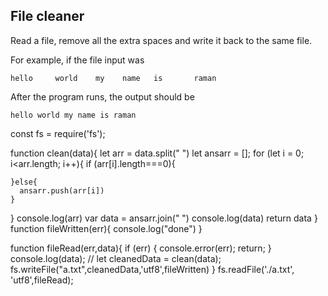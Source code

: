 ## File cleaner
Read a file, remove all the extra spaces and write it back to the same file.

For example, if the file input was
```
hello     world    my    name   is       raman
```

After the program runs, the output should be

```
hello world my name is raman
```


const fs = require('fs');

function clean(data){
  let arr = data.split(" ")
  let ansarr = [];
  for (let i = 0; i<arr.length; i++){
    if (arr[i].length===0){
      
    }else{
      ansarr.push(arr[i])
    }
  }
  console.log(arr)
 var data = ansarr.join(" ")
  console.log(data)
  return data
}
function fileWritten(err){
  console.log("done")
}

function fileRead(err,data){
  if (err) {
    console.error(err);
    return;
  }
  console.log(data);
  //
  let cleanedData = clean(data);
  fs.writeFile("a.txt",cleanedData,'utf8',fileWritten)
}
fs.readFile('./a.txt', 'utf8',fileRead);